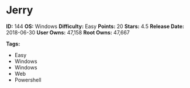 # Jerry

**ID:** 144
**OS:** Windows
**Difficulty:** Easy
**Points:** 20
**Stars:** 4.5
**Release Date:** 2018-06-30
**User Owns:** 47,158
**Root Owns:** 47,667

**Tags:**
- Easy
- Windows
- Windows
- Web
- Powershell

